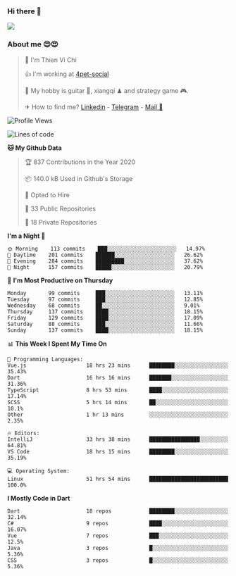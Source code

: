 ### Hi there 👋
![](https://media1.tenor.com/images/9aa4aee77151757a310fcdb4b8fd2a0a/tenor.gif?itemid=12671405)

### About me 😍😍

> 🙎 I'm Thien Vi Chi
> 
> 👍 I'm working at [4pet-social](https://github.com/4pet-social)
>
> 🥞 My hobby is guitar 🎸, xiangqi ♟ and strategy game 🎮.
> 
> ✈ How to find me? [Linkedin](https://www.linkedin.com/in/tvc12/) - [Telegram](https://t.me/yeutham212) - [Mail 📧](mailto:meomeocf98@gmail.com)
> 

<!--START_SECTION:waka-->
![Profile Views](http://img.shields.io/badge/Profile%20Views-9-blue)

![Lines of code](https://img.shields.io/badge/From%20Hello%20World%20I%27ve%20Written-4.0%20million%20lines%20of%20code-blue)

**🐱 My Github Data** 

> 🏆 837 Contributions in the Year 2020
 > 
> 📦 140.0 kB Used in Github's Storage 
 > 
> 💼 Opted to Hire
 > 
> 📜 33 Public Repositories
 > 
> 🔑 18 Private Repositories 

**I'm a Night 🦉** 

```text
🌞 Morning    113 commits    ███░░░░░░░░░░░░░░░░░░░░░░   14.97% 
🌆 Daytime    201 commits    ██████░░░░░░░░░░░░░░░░░░░   26.62% 
🌃 Evening    284 commits    █████████░░░░░░░░░░░░░░░░   37.62% 
🌙 Night      157 commits    █████░░░░░░░░░░░░░░░░░░░░   20.79%

```
📅 **I'm Most Productive on Thursday** 

```text
Monday       99 commits     ███░░░░░░░░░░░░░░░░░░░░░░   13.11% 
Tuesday      97 commits     ███░░░░░░░░░░░░░░░░░░░░░░   12.85% 
Wednesday    68 commits     ██░░░░░░░░░░░░░░░░░░░░░░░   9.01% 
Thursday     137 commits    ████░░░░░░░░░░░░░░░░░░░░░   18.15% 
Friday       129 commits    ████░░░░░░░░░░░░░░░░░░░░░   17.09% 
Saturday     88 commits     ███░░░░░░░░░░░░░░░░░░░░░░   11.66% 
Sunday       137 commits    ████░░░░░░░░░░░░░░░░░░░░░   18.15%

```


📊 **This Week I Spent My Time On** 

```text
💬 Programming Languages: 
Vue.js                   18 hrs 23 mins      ████████░░░░░░░░░░░░░░░░░   35.43% 
Dart                     16 hrs 16 mins      ███████░░░░░░░░░░░░░░░░░░   31.36% 
TypeScript               8 hrs 53 mins       ████░░░░░░░░░░░░░░░░░░░░░   17.14% 
SCSS                     5 hrs 14 mins       ██░░░░░░░░░░░░░░░░░░░░░░░   10.1% 
Other                    1 hr 13 mins        ░░░░░░░░░░░░░░░░░░░░░░░░░   2.35%

🔥 Editors: 
IntelliJ                 33 hrs 38 mins      ████████████████░░░░░░░░░   64.81% 
VS Code                  18 hrs 15 mins      ████████░░░░░░░░░░░░░░░░░   35.19%

💻 Operating System: 
Linux                    51 hrs 54 mins      █████████████████████████   100.0%

```

**I Mostly Code in Dart** 

```text
Dart                     18 repos            ████████░░░░░░░░░░░░░░░░░   32.14% 
C#                       9 repos             ████░░░░░░░░░░░░░░░░░░░░░   16.07% 
Vue                      7 repos             ███░░░░░░░░░░░░░░░░░░░░░░   12.5% 
Java                     3 repos             █░░░░░░░░░░░░░░░░░░░░░░░░   5.36% 
CSS                      3 repos             █░░░░░░░░░░░░░░░░░░░░░░░░   5.36%

```



<!--END_SECTION:waka-->